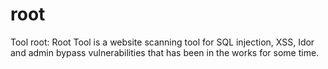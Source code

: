 # root
Tool root: Root Tool is a website scanning tool for SQL injection, XSS, Idor and admin bypass vulnerabilities that has been in the works for some time.

